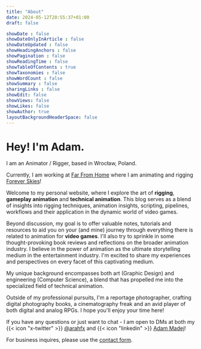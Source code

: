 ```yaml
---
title: "About"
date: 2024-05-12T20:55:37+01:00
draft: false

showDate : false
showDateOnlyInArticle : false
showDateUpdated : false
showHeadingAnchors : false
showPagination : false
showReadingTime : false
showTableOfContents : true
showTaxonomies : false 
showWordCount : false
showSummary : false
sharingLinks : false
showEdit: false
showViews: false
showLikes: false
showAuthor: true
layoutBackgroundHeaderSpace: false
---
```


# Hey! I'm Adam. 
I am an Animator / Rigger, based in Wrocław, Poland. 

Currently, I am working at [Far From Home](https://www.farfromhomegames.com/) where I am animating and rigging [Forever Skies](https://store.steampowered.com/app/1641960/Forever_Skies/)!

Welcome to my personal website, where I explore the art of **rigging**, **gameplay animation** and **technical animation**. This blog serves as a blend of insights into rigging techniques, animation insights, scripting, pipelines, workflows and their application in the dynamic world of video games.

Beyond discussion, my goal is to offer valuable notes, tutorials and resources to aid you on your (and mine) journey through everything there is related to animation for **video games**. I'll also try to sprinkle in some thought-provoking book reviews and reflections on the broader animation industry. I believe in the power of animation as the ultimate storytelling medium in the entertainment industry. I'm excited to share my experiences and perspectives on every facet of this captivating medium.

My unique background encompasses both art (Graphic Design) and engineering (Computer Science), a blend that has propelled me into the specialized field of technical animation. 

Outside of my professional pursuits, I'm a reportage photographer, crafting digital photography books, a cinematography freak and an avid player of both digital and analog RPGs.
I hope you'll enjoy your time here!

If you have any questions or just want to chat - I am open to DMs at both my {{< icon "x-twitter" >}} [@arahfx](https://twitter.com/arahfx) and {{< icon "linkedin" >}} [Adam Madej](https://www.linkedin.com/in/arahfx/)!

For business inquires, please use the [contact form](/contact).
